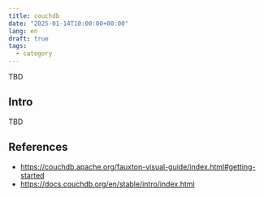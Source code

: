 ```yaml
---
title: couchdb
date: "2025-01-14T10:00:00+00:00"
lang: en
draft: true
tags:
  - category
---
```


TBD

## Intro

TBD

## References

- <https://couchdb.apache.org/fauxton-visual-guide/index.html#getting-started>
- <https://docs.couchdb.org/en/stable/intro/index.html>
